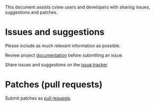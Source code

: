 This document assists cview users and developers with sharing issues,
suggestions and patches.

# Issues and suggestions

Please include as much relevant information as possible.

Review project [documentation](https://docs.rocketnine.space/code.rocketnine.space/tslocum/cview)
before submitting an issue.

Share issues and suggestions on the [issue tracker](https://code.rocketnine.space/tslocum/cview/issues).

# Patches (pull requests)

Submit patches as [pull requests](https://code.rocketnine.space/tslocum/cview/pulls).
